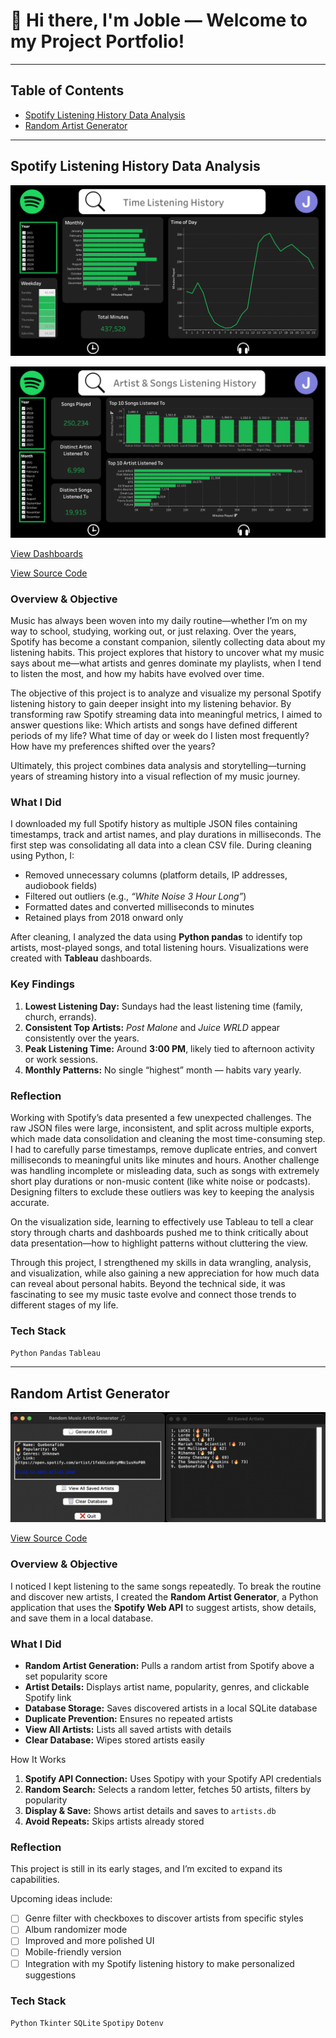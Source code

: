 # 👋 Hi there, I'm Joble — Welcome to my Project Portfolio! 

---

## Table of Contents
- [Spotify Listening History Data Analysis](#spotify-listening-history-data-analysis)
- [Random Artist Generator](#random-artist-generator)

---

## Spotify Listening History Data Analysis


![Spotify Project Screenshot](https://raw.githubusercontent.com/Joble9012/Images/f05a1e72853e1ac452fe05bccedf462cc8873881/Dashboard1.png)

![Spotify Project Screenshot](https://raw.githubusercontent.com/Joble9012/Images/f05a1e72853e1ac452fe05bccedf462cc8873881/Dashboard2.png)

[View Dashboards](https://public.tableau.com/views/Dashboard_17546697496100/ArtistSongDashboard?:language=en-US&publish=yes&:sid=&:redirect=auth&:display_count=n&:origin=viz_share_link)  

[View Source Code](https://github.com/Joble9012/SpotifyListeningHistoryDataAnalysis)  

### Overview & Objective
Music has always been woven into my daily routine—whether I’m on my way to school, studying, working out, or just relaxing. Over the years, Spotify has become a constant companion, silently collecting data about my listening habits. This project explores that history to uncover what my music says about me—what artists and genres dominate my playlists, when I tend to listen the most, and how my habits have evolved over time.

The objective of this project is to analyze and visualize my personal Spotify listening history to gain deeper insight into my listening behavior. By transforming raw Spotify streaming data into meaningful metrics, I aimed to answer questions like:
Which artists and songs have defined different periods of my life?
What time of day or week do I listen most frequently?
How have my preferences shifted over the years?

Ultimately, this project combines data analysis and storytelling—turning years of streaming history into a visual reflection of my music journey.



### What I Did

I downloaded my full Spotify history as multiple JSON files containing timestamps, track and artist names, and play durations in milliseconds. The first step was consolidating all data into a clean CSV file. During cleaning using Python, I:  
- Removed unnecessary columns (platform details, IP addresses, audiobook fields)  
- Filtered out outliers (e.g., *“White Noise 3 Hour Long”*)  
- Formatted dates and converted milliseconds to minutes  
- Retained plays from 2018 onward only  

After cleaning, I analyzed the data using **Python pandas** to identify top artists, most-played songs, and total listening hours. Visualizations were created with **Tableau** dashboards.


### Key Findings
1. **Lowest Listening Day:** Sundays had the least listening time (family, church, errands).  
2. **Consistent Top Artists:** *Post Malone* and *Juice WRLD* appear consistently over the years.  
3. **Peak Listening Time:** Around **3:00 PM**, likely tied to afternoon activity or work sessions.  
4. **Monthly Patterns:** No single “highest” month — habits vary yearly.

### Reflection
Working with Spotify’s data presented a few unexpected challenges. The raw JSON files were large, inconsistent, and split across multiple exports, which made data consolidation and cleaning the most time-consuming step. I had to carefully parse timestamps, remove duplicate entries, and convert milliseconds to meaningful units like minutes and hours.
Another challenge was handling incomplete or misleading data, such as songs with extremely short play durations or non-music content (like white noise or podcasts). Designing filters to exclude these outliers was key to keeping the analysis accurate.

On the visualization side, learning to effectively use Tableau to tell a clear story through charts and dashboards pushed me to think critically about data presentation—how to highlight patterns without cluttering the view.

Through this project, I strengthened my skills in data wrangling, analysis, and visualization, while also gaining a new appreciation for how much data can reveal about personal habits. Beyond the technical side, it was fascinating to see my music taste evolve and connect those trends to different stages of my life.

### Tech Stack
`Python` `Pandas` `Tableau`

---

## Random Artist Generator

![Random Artist Generator Screenshot](https://raw.githubusercontent.com/Joble9012/Images/642298eb37114e0e41da65824c479a177e199ff1/RandomArtistGeneratorImage.png)

[View Source Code](https://github.com/Joble9012/RandomArtistGenerator)  

### Overview & Objective
I noticed I kept listening to the same songs repeatedly. To break the routine and discover new artists, I created the **Random Artist Generator**, a Python application that uses the **Spotify Web API** to suggest artists, show details, and save them in a local database.

### What I Did

- **Random Artist Generation:** Pulls a random artist from Spotify above a set popularity score  
- **Artist Details:** Displays artist name, popularity, genres, and clickable Spotify link  
- **Database Storage:** Saves discovered artists in a local SQLite database  
- **Duplicate Prevention:** Ensures no repeated artists  
- **View All Artists:** Lists all saved artists with details  
- **Clear Database:** Wipes stored artists easily

How It Works
1. **Spotify API Connection:** Uses Spotipy with your Spotify API credentials  
2. **Random Search:** Selects a random letter, fetches 50 artists, filters by popularity  
3. **Display & Save:** Shows artist details and saves to `artists.db`  
4. **Avoid Repeats:** Skips artists already stored

### Reflection
This project is still in its early stages, and I’m excited to expand its capabilities.  

Upcoming ideas include:  
- [ ] Genre filter with checkboxes to discover artists from specific styles  
- [ ] Album randomizer mode  
- [ ] Improved and more polished UI  
- [ ] Mobile-friendly version  
- [ ] Integration with my Spotify listening history to make personalized suggestions

### Tech Stack
`Python` `Tkinter` `SQLite` `Spotipy` `Dotenv`
